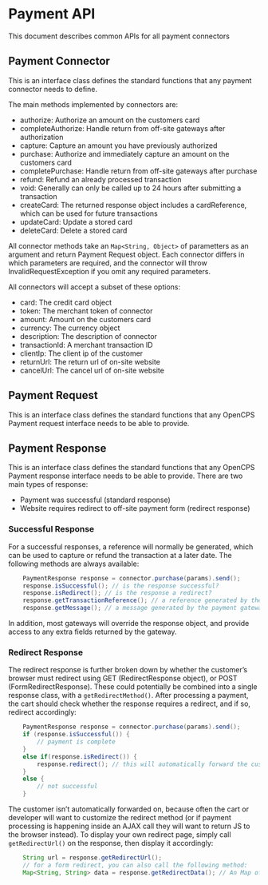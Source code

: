 # Payment API
This document describes common APIs for all payment connectors

## Payment Connector
This is an interface class defines the standard functions that any payment connector needs to define.

The main methods implemented by connectors are: 
* authorize: Authorize an amount on the customers card
* completeAuthorize: Handle return from off-site gateways after authorization
* capture: Capture an amount you have previously authorized
* purchase: Authorize and immediately capture an amount on the customers card
* completePurchase: Handle return from off-site gateways after purchase
* refund: Refund an already processed transaction
* void: Generally can only be called up to 24 hours after submitting a transaction
* createCard: The returned response object includes a cardReference, which can be used for future transactions
* updateCard: Update a stored card
* deleteCard: Delete a stored card

All connector methods take an `Map<String, Object>` of parametters as an argument and return Payment Request object. Each connector differs in which parameters are required, and the connector will throw InvalidRequestException if you omit any required parameters.

All connectors will accept a subset of these options:
* card: The credit card object
* token: The merchant token of connector
* amount: Amount on the customers card
* currency: The currency object
* description: The description of connector
* transactionId: A merchant transaction ID
* clientIp: The client ip of the customer
* returnUrl: The return url of on-site website
* cancelUrl: The cancel url of on-site website

## Payment Request
This is an interface class defines the standard functions that any OpenCPS Payment request interface needs to be able to provide.

## Payment Response
This is an interface class defines the standard functions that any OpenCPS Payment response interface needs to be able to provide.
There are two main types of response:
* Payment was successful (standard response)
* Website requires redirect to off-site payment form (redirect response)

### Successful Response
For a successful responses, a reference will normally be generated, which can be used to capture or refund the transaction at a later date. The following methods are always available:
```java
    PaymentResponse response = connector.purchase(params).send();
    response.isSuccessful(); // is the response successful?
    response.isRedirect(); // is the response a redirect?
    response.getTransactionReference(); // a reference generated by the payment connector
    response.getMessage(); // a message generated by the payment gateway
```
In addition, most gateways will override the response object, and provide access to any extra fields returned by the gateway.

### Redirect Response
The redirect response is further broken down by whether the customer’s browser must redirect using GET (RedirectResponse object), or POST (FormRedirectResponse). These could potentially be combined into a single response class, with a `getRedirectMethod()`.
After processing a payment, the cart should check whether the response requires a redirect, and if so, redirect accordingly:
```java
    PaymentResponse response = connector.purchase(params).send();
    if (response.isSuccessful()) {
        // payment is complete
    }
    else if(response.isRedirect()) {
        response.redirect(); // this will automatically forward the customer
    }
    else {
        // not successful
    }
```
The customer isn’t automatically forwarded on, because often the cart or developer will want to customize the redirect method (or if payment processing is happening inside an AJAX call they will want to return JS to the browser instead).
To display your own redirect page, simply call `getRedirectUrl()` on the response, then display it accordingly:
```java
    String url = response.getRedirectUrl();
    // for a form redirect, you can also call the following method:
    Map<String, String> data = response.getRedirectData(); // An Map of fields which must be posted to the redirectUrl
```